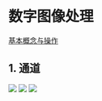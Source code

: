 # 数字图像处理
[基本概念与操作](http://accu.cc/)
## 1. 通道
![](digital_image_process/image/daya01/source_r.jpg)
![](./image/daya01/source_g.jpg)
![](./image/daya01/source_b.jpg)
